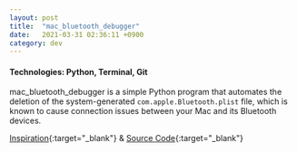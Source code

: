 ```yaml
---
layout: post
title:  "mac_bluetooth_debugger"
date:   2021-03-31 02:36:11 +0900
category: dev
---
```

<!-- <a href="https://github.com/jinyoungch0i/mac_bluetooth_debugger">
    <img src="{{site.base_url}}/dev/assets/images/CHANGETHIS.gif" alt='cv_tailor screenshot' width="500">
</a> -->

#### **Technologies**: Python, Terminal, Git

mac_bluetooth_debugger is a simple Python program that automates the deletion of the system-generated `com.apple.Bluetooth.plist` file, which is known to cause connection issues between your Mac and its Bluetooth devices. 

[Inspiration](https://stackoverflow.com/questions/20553957/how-can-i-clear-the-corebluetooth-cache-on-macos){:target="_blank"} & [Source Code](https://github.com/jinyoungch0i/mac_bluetooth_debugger){:target="_blank"}
